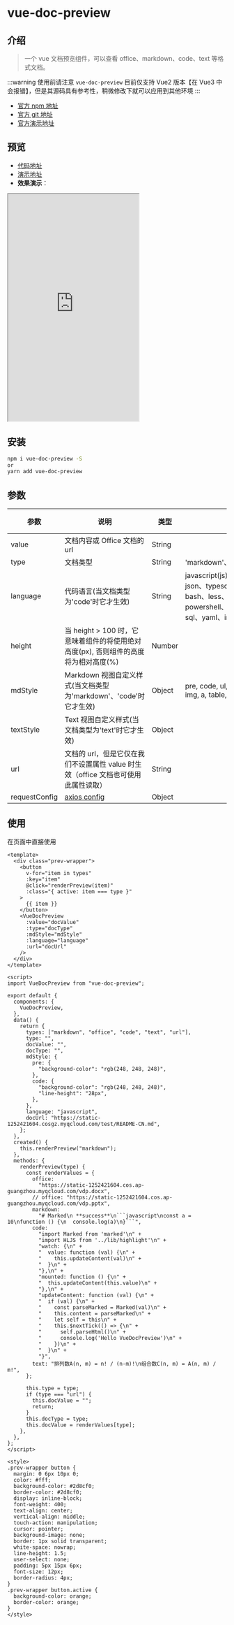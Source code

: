 # vue-doc-preview

## 介绍

> 一个 vue 文档预览组件，可以查看 office、markdown、code、text 等格式文档。

:::warning 使用前请注意
`vue-doc-preview` 目前仅支持 Vue2 版本【在 Vue3 中会报错】，但是其源码具有参考性，稍微修改下就可以应用到其他环境
:::

- [官方 npm 地址](https://www.npmjs.com/package/vue-doc-preview)
- [官方 git 地址](https://github.com/cainsyake/vue-doc-preview)
- [官方演示地址](https://vdp.cainsyake.com/)

## 预览

- [代码地址](https://github.com/ele-cat/vue2-doc-preview)
- [演示地址](https://ele-cat.github.io/vue2-doc-preview)
- **效果演示**：

<div class="iframe-box">
  <iframe style="height:520px;" src="https://ele-cat.github.io/vue2-doc-preview"></iframe>
</div>

## 安装

```sh
npm i vue-doc-preview -S
or
yarn add vue-doc-preview
```

## 参数

| 参数          | 说明                                                                                | 类型   | 可选值                                                                                                                                   | 默认值 |
| ------------- | ----------------------------------------------------------------------------------- | ------ | ---------------------------------------------------------------------------------------------------------------------------------------- | ------ |
| value         | 文档内容或 Office 文档的 url                                                        | String |                                                                                                                                          | ''     |
| type          | 文档类型                                                                            | String | 'markdown'、'office'、'text'、'code'                                                                                                     | 'md'   |
| language      | 代码语言(当文档类型为'code'时它才生效)                                              | String | javascript(js)、html、css、java、json、typescript(ts)、cpp、xml、bash、less、nginx、php、powershell、python、scss、shell、sql、yaml、ini | ''     |
| height        | 当 height > 100 时，它意味着组件的将使用绝对高度(px), 否则组件的高度将为相对高度(%) | Number |                                                                                                                                          | 90     |
| mdStyle       | Markdown 视图自定义样式(当文档类型为'markdown'、'code'时它才生效)                   | Object | pre, code, ul, ol, li, hr, blockquote, img, a, table, tr, th, td                                                                         | null   |
| textStyle     | Text 视图自定义样式(当文档类型为'text'时它才生效)                                   | Object |                                                                                                                                          | null   |
| url           | 文档的 url，但是它仅在我们不设置属性 value 时生效（office 文档也可使用此属性读取）  | String |                                                                                                                                          | ''     |
| requestConfig | [axios config](https://github.com/axios/axios#request-config)                       | Object |                                                                                                                                          | {}     |

## 使用

在页面中直接使用

````vue
<template>
  <div class="prev-wrapper">
    <button
      v-for="item in types"
      :key="item"
      @click="renderPreview(item)"
      :class="{ active: item === type }"
    >
      {{ item }}
    </button>
    <VueDocPreview
      :value="docValue"
      :type="docType"
      :mdStyle="mdStyle"
      :language="language"
      :url="docUrl"
    />
  </div>
</template>

<script>
import VueDocPreview from "vue-doc-preview";

export default {
  components: {
    VueDocPreview,
  },
  data() {
    return {
      types: ["markdown", "office", "code", "text", "url"],
      type: "",
      docValue: "",
      docType: "",
      mdStyle: {
        pre: {
          "background-color": "rgb(248, 248, 248)",
        },
        code: {
          "background-color": "rgb(248, 248, 248)",
          "line-height": "28px",
        },
      },
      language: "javascript",
      docUrl: "https://static-1252421604.cosgz.myqcloud.com/test/README-CN.md",
    };
  },
  created() {
    this.renderPreview("markdown");
  },
  methods: {
    renderPreview(type) {
      const renderValues = {
        office:
          "https://static-1252421604.cos.ap-guangzhou.myqcloud.com/vdp.docx",
        // office: "https://static-1252421604.cos.ap-guangzhou.myqcloud.com/vdp.pptx",
        markdown:
          "# Marked\n **success**\n```javascript\nconst a = 10\nfunction () {\n  console.log(a)\n}```",
        code:
          "import Marked from 'marked'\n" +
          "import HLJS from '../lib/highlight'\n" +
          "watch: {\n" +
          "  value: function (val) {\n" +
          "    this.updateContent(val)\n" +
          "  }\n" +
          "},\n" +
          "mounted: function () {\n" +
          "  this.updateContent(this.value)\n" +
          "},\n" +
          "updateContent: function (val) {\n" +
          "  if (val) {\n" +
          "    const parseMarked = Marked(val)\n" +
          "    this.content = parseMarked\n" +
          "    let self = this\n" +
          "    this.$nextTick(() => {\n" +
          "      self.parseHtml()\n" +
          "      console.log('Hello VueDocPreview')\n" +
          "    })\n" +
          "  }\n" +
          "}",
        text: "排列数A(n, m) = n! / (n-m)!\n组合数C(n, m) = A(n, m) / m!",
      };

      this.type = type;
      if (type === "url") {
        this.docValue = "";
        return;
      }
      this.docType = type;
      this.docValue = renderValues[type];
    },
  },
};
</script>

<style>
.prev-wrapper button {
  margin: 0 6px 10px 0;
  color: #fff;
  background-color: #2d8cf0;
  border-color: #2d8cf0;
  display: inline-block;
  font-weight: 400;
  text-align: center;
  vertical-align: middle;
  touch-action: manipulation;
  cursor: pointer;
  background-image: none;
  border: 1px solid transparent;
  white-space: nowrap;
  line-height: 1.5;
  user-select: none;
  padding: 5px 15px 6px;
  font-size: 12px;
  border-radius: 4px;
}
.prev-wrapper button.active {
  background-color: orange;
  border-color: orange;
}
</style>
````

<Comment />
